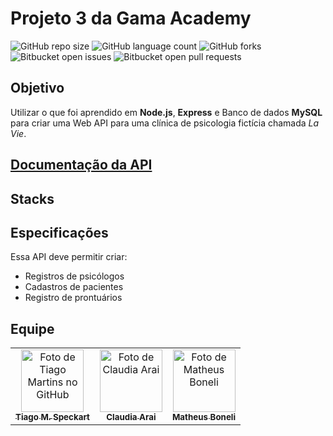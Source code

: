 # Projeto 3 da Gama Academy

![GitHub repo size](https://img.shields.io/github/repo-size/tiagospeckart/API-la-vie?style=for-the-badge)
![GitHub language count](https://img.shields.io/github/languages/count/tiagospeckart/API-la-vie?style=for-the-badge)
![GitHub forks](https://img.shields.io/github/forks/tiagospeckart/API-la-vie?style=for-the-badge)
![Bitbucket open issues](https://img.shields.io/bitbucket/issues/tiagospeckart/API-la-vie?style=for-the-badge)
![Bitbucket open pull requests](https://img.shields.io/bitbucket/pr-raw/tiagospeckart/API-la-vie?style=for-the-badge)

## Objetivo
Utilizar o que foi aprendido em **Node.js**, **Express** e Banco de dados **MySQL** para criar uma Web API para uma clínica de psicologia fictícia chamada *La Vie*.

## [Documentação da API](https://documenter.getpostman.com/view/24470850/2s8YzTU2ZV)

## Stacks

## Especificações
Essa API deve permitir criar:
- Registros de psicólogos
- Cadastros de pacientes
- Registro de prontuários

## Equipe
<table>
  <tr>
    <td align="center">
      <a href="https://github.com/tiagospeckart">
        <img src="https://avatars.githubusercontent.com/u/75458110?v=4" width="100px;" alt="Foto de Tiago Martins no GitHub"/><br>
        <sub>
          <b>Tiago M. Speckart</b>
        </sub>
      </a>
    </td>
    <td align="center">
      <a href="https://github.com/Lilianor">
        <img src="https://avatars.githubusercontent.com/u/114929949?v=4" width="100px;" alt="Foto de Claudia Arai "/><br>
        <sub>
          <b>Claudia Arai</b>
        </sub>
      </a>
    </td>
    <td align="center">
      <a href="https://github.com/MBoneli92">
        <img src="https://avatars.githubusercontent.com/u/116234582?v=4" width="100px;" alt="Foto de Matheus Boneli"/><br>
        <sub>
          <b>Matheus Boneli</b>
        </sub>
      </a>
    </td>
  </tr>
</table>
